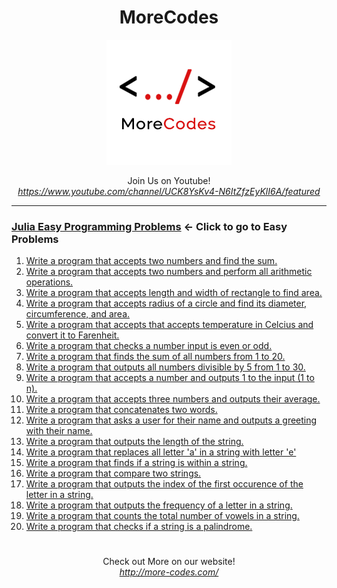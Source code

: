 <h1 align="center">MoreCodes</h1>
<p align="center"> 
  <img src="/morecodescir.png"/>
</p>

<p align="center">
Join Us on Youtube! <br/>
<i><u>https://www.youtube.com/channel/UCK8YsKv4-N6ItZfzEyKlI6A/featured</u></i>
</p>

- - - -
### [Julia Easy Programming Problems](../Easy%20Problems/) <- Click to go to Easy Problems

1. <a href="https://github.com/ArjunAranetaCodes/MoreCodes-Julia/blob/master/Easy%20Problems/problem1.jl" target="_blank">Write a program that accepts two numbers and find the sum.</a>
2. <a href="https://github.com/ArjunAranetaCodes/MoreCodes-Julia/blob/master/Easy%20Problems/problem2.jl" target="_blank">Write a program that accepts two numbers and perform all arithmetic operations.</a>
3. <a href="https://github.com/ArjunAranetaCodes/MoreCodes-Julia/blob/master/Easy%20Problems/problem3.jl" target="_blank">Write a program that accepts length and width of rectangle to find area.</a>
4. <a href="https://github.com/ArjunAranetaCodes/MoreCodes-Julia/blob/master/Easy%20Problems/problem4.jl" target="_blank">Write a program that accepts radius of a circle and find its diameter, circumference, and area.</a>
5. <a href="https://github.com/ArjunAranetaCodes/MoreCodes-Julia/blob/master/Easy%20Problems/problem5.jl" target="_blank">Write a program that accepts that accepts temperature in Celcius and convert it to Farenheit.</a>
6. <a href="https://github.com/ArjunAranetaCodes/MoreCodes-Julia/blob/master/Easy%20Problems/problem6.jl" target="_blank">Write a program that checks a number input is even or odd.</a>
7. <a href="https://github.com/ArjunAranetaCodes/MoreCodes-Julia/blob/master/Easy%20Problems/problem7.jl" target="_blank">Write a program that finds the sum of all numbers from 1 to 20.</a>
8. <a href="https://github.com/ArjunAranetaCodes/MoreCodes-Julia/blob/master/Easy%20Problems/problem8.jl" target="_blank">Write a program that outputs all numbers divisible by 5 from 1 to 30.</a>
9. <a href="https://github.com/ArjunAranetaCodes/MoreCodes-Julia/blob/master/Easy%20Problems/problem9.jl" target="_blank">Write a program that accepts a number and outputs 1 to the input (1 to n).</a>
10. <a href="https://github.com/ArjunAranetaCodes/MoreCodes-Julia/blob/master/Easy%20Problems/problem10.jl" target="_blank">Write a program that accepts three numbers and outputs their average.</a>
11. <a href="https://github.com/ArjunAranetaCodes/MoreCodes-Julia/blob/master/Easy%20Problems/problem11.jl" target="_blank">Write a program that concatenates two words.</a>
12. <a href="https://github.com/ArjunAranetaCodes/MoreCodes-Julia/blob/master/Easy%20Problems/problem12.jl" target="_blank">Write a program that asks a user for their name and outputs a greeting with their name.</a>
13. <a href="https://github.com/ArjunAranetaCodes/MoreCodes-Julia/blob/master/Easy%20Problems/problem13.jl" target="_blank">Write a program that outputs the length of the string.</a>
14. <a href="https://github.com/ArjunAranetaCodes/MoreCodes-Julia/blob/master/Easy%20Problems/problem14.jl" target="_blank">Write a program that replaces all letter 'a' in a string with letter 'e'</a>
15. <a href="https://github.com/ArjunAranetaCodes/MoreCodes-Julia/blob/master/Easy%20Problems/problem15.jl" target="_blank">Write a program that finds if a string is within a string.</a>
16. <a href="https://github.com/ArjunAranetaCodes/MoreCodes-Julia/blob/master/Easy%20Problems/problem16.jl" target="_blank">Write a program that compare two strings.</a>
17. <a href="https://github.com/ArjunAranetaCodes/MoreCodes-Julia/blob/master/Easy%20Problems/problem17.jl" target="_blank">Write a program that outputs the index of the first occurence of the letter in a string.</a>
18. <a href="https://github.com/ArjunAranetaCodes/MoreCodes-Julia/blob/master/Easy%20Problems/problem18.jl" target="_blank">Write a program that outputs the frequency of a letter in a string.</a>
19. <a href="https://github.com/ArjunAranetaCodes/MoreCodes-Julia/blob/master/Easy%20Problems/problem19.jl" target="_blank">Write a program that counts the total number of vowels in a string.</a>
20. <a href="https://github.com/ArjunAranetaCodes/MoreCodes-Julia/blob/master/Easy%20Problems/problem20.jl" target="_blank">Write a program that checks if a string is a palindrome.</a>

#

<p align="center">
Check out More on our website! <br/>
<i><u>http://more-codes.com/</u></i>
</p>
